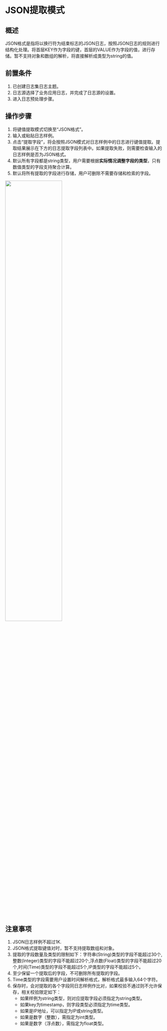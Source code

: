 # JSON提取模式
## 概述
JSON格式是指将以换行符为结束标志的JSON日志，按照JSON日志的规则进行结构化处理。将首层KEY作为字段的键，首层的VALUE作为字段的值，进行存储。暂不支持对象和数组的解析，将直接解析成类型为string的值。

## 前置条件
1. 已创建日志集日志主题。
2. 日志源选择了业务应用日志，并完成了日志源的设置。
3. 进入日志预处理步骤。

## 操作步骤
1. 将键值提取模式切换至“JSON格式”。
2. 输入或粘贴日志样例。
3. 点击“提取字段”，将会按照JSON模式对日志样例中的日志进行键值提取。提取结果展示在下方的日志提取字段列表中。如果提取失败，则需要检查输入的日志样例是否为JSON格式。
4. 默认所有字段都是string类型，用户需要根据**实际情况调整字段的类型**，只有数值类型的字段支持聚合计算。
5. 默认将所有提取的字段进行存储，用户可删除不需要存储和检索的字段。

<img src="https://raw.githubusercontent.com/jdcloudcom/cn/zhangwenjie-only/image/LogService/operationguide/JSON.jpg" width=60% height=60% />

## 注意事项
1. JSON日志样例不超过1K.
2. JSON格式提取键值对时，暂不支持提取数组和对象。
3. 提取的字段数量及类型的限制如下：字符串(String)类型的字段不能超过30个,整数(Integer)类型的字段不能超过20个,浮点数(Float)类型的字段不能超过20个,时间(Time)类型的字段不能超过5个,IP类型的字段不能超过5个。
4. 至少保留一个提取后的字段，不可删除所有提取的字段。
5. Time类型的字段需要用户设置时间解析格式，解析格式最多输入64个字符。
6. 保存时，会对提取的各个字段同日志样例作比对，如果校验不通过则不允许保存，相关校验限定如下：
   - 如果样例为string类型，则对应提取字段必须指定为string类型。
   - 如果key为timestamp，则字段类型必须指定为time类型。
   - 如果是IP地址，可以指定为IP或string类型。
   - 如果是数字（整数），需指定为int类型。
   - 如果是数字（浮点数），需指定为float类型。
